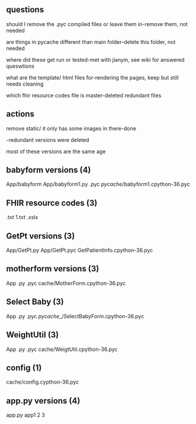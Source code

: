 ## questions
should I remove the .pyc compiled files or leave them in-remove them, not needed

are things in pycache different than main folder-delete this folder, not needed

where did these get run or tested-met with jianyin, see wiki for answered queswtions

what are the template/ html files for-rendering the pages, keep but still needs cleaning

which fhir resource codes file is master-deleted redundant files

## actions
remove static/ it only has some images in there-done


-redundant versions were deleted


most of these versions are the same age
## babyform versions (4)
App/babyform
App/babyform1.py .pyc
_pycache_/babyform1.cpython-36.pyc

## FHIR resource codes (3)
.txt 1.txt .xslx

## GetPt versions (3)
App/GetPt.py
App/GetPt.pyc
GetPatientInfo.cpython-36.pyc

## motherform versions (3)
App .py .pyc
cache/MotherForm.cpython-36.pyc

## Select Baby  (3)
App .py .pyc
_pycache__/SelectBabyForm.cpython-36.pyc

## WeightUtil (3)
App .py .pyc
cache/WeigtUtil.cpython-36.pyc

## config (1)
cache/config.cypthon-36.pyc

## app.py versions (4)
app.py app1 2 3 

